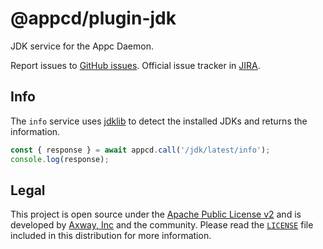 # @appcd/plugin-jdk

JDK service for the Appc Daemon.

Report issues to [GitHub issues][2]. Official issue tracker in [JIRA][3].

## Info

The `info` service uses [jdklib](https://github.com/appcelerator/jdklib) to detect the installed
JDKs and returns the information.

```js
const { response } = await appcd.call('/jdk/latest/info');
console.log(response);
```

## Legal

This project is open source under the [Apache Public License v2][1] and is developed by
[Axway, Inc](http://www.axway.com/) and the community. Please read the [`LICENSE`][1] file included
in this distribution for more information.

[1]: https://github.com/appcelerator/appcd-plugin-jdk/blob/master/LICENSE
[2]: https://github.com/appcelerator/appcd-plugin-jdk/issues
[3]: https://jira.appcelerator.org/projects/DAEMON/issues
